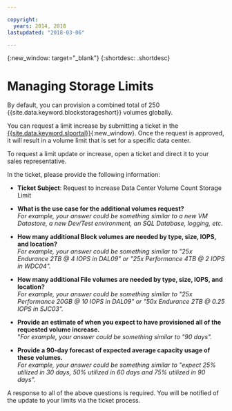 ```yaml
---

copyright:
  years: 2014, 2018
lastupdated: "2018-03-06"

---
```

{:new_window: target="_blank"}
{:shortdesc: .shortdesc}

# Managing Storage Limits

By default, you can provision a combined total of 250 {{site.data.keyword.blockstorageshort}} volumes globally. 

You can request a limit increase by submitting a ticket in the [{{site.data.keyword.slportal}}](https://control.softlayer.com/){:new_window}. Once the request is approved, it will result in a volume limit that is set for a specific data center.  

To request a limit update or increase, open a ticket and direct it to your sales representative.

In the ticket, please provide the following information:

- **Ticket Subject**: Request to increase Data Center Volume Count Storage Limit

- **What is the use case for the additional volumes request?** <br />
*For example, your answer could be something similar to a new VM Datastore, a new Dev/Test environment, an SQL Database, logging, etc.*

- **How many additional Block volumes are needed by type, size, IOPS, and location?** <br />
*For example, your answer could be something similar to "25x Endurance 2TB @ 4 IOPS in DAL09" or "25x Performance 4TB @ 2 IOPS in WDC04".*

- **How many additional File volumes are needed by type, size, IOPS, and location?** <br />
*For example, your answer could be something similar to "25x Performance 20GB @ 10 IOPS in DAL09" or "50x Endurance 2TB @ 0.25 IOPS in SJC03".*
 
- **Provide an estimate of when you expect to have provisioned all of the requested volume increase.** <br />
 "*For example, your answer could be something similar to "90 days".*

- **Provide a 90-day forecast of expected average capacity usage of these volumes.** <br />
*For example, your answer could be something similar to "expect 25% utilized in 30 days, 50% utilized in 60 days and 75% utilized in 90 days".*

A response to all of the above questions is required. You will be notified of the update to your limits via the ticket process. 
